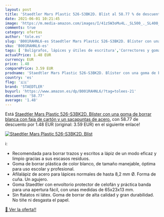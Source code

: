 ```yaml
---
layout: post
title: 'Staedtler Mars Plastic 526-S3BK2D. Blíst al 58.77 % de descuento'
date: 2021-06-01 10:21:45
image: 'https://m.media-amazon.com/images/I/41zSW3oMu4L._SL500_._SL400_.jpg'
comments: true
category: ofertas
author: 'tole.es'
slug: 'B001RAHNL6-es Staedtler Mars Plastic 526-S3BK2D. Blíster con una goma de...'
sku: 'B001RAHNL6-es'
tags: [ 'Bolígrafos, lápices y útiles de escritura','Correctores y gomas de borrar','Gomas de borrar','Oficina y papelería','Sacapuntas','borrar','de','goma','staedtler', ]
actualPrice: 1.48 EUR
currency: EUR
price: 1.48
comparePrice: 3.59 EUR
prodname: 'Staedtler Mars Plastic 526-S3BK2D. Blíster con una goma de borrar blanca con faja de cartón y un sacapuntas de acero.'
country: 'es'
flag: '🇪🇸'
brand: 'STAEDTLER'
buyurl: 'https://www.amazon.es/dp/B001RAHNL6/?tag=tolees-21'
descuento: '58.77'
average: '1.48'
---
```


Está [Staedtler Mars Plastic 526-S3BK2D. Blíster con una goma de borrar blanca con faja de cartón y un sacapuntas de acero.](https://www.amazon.es/dp/B001RAHNL6/?tag=tolees-21) con 58.77 de descuento por 1.48 EUR (original: 3.59 EUR) en el siguiente enlace!

[![Staedtler Mars Plastic 526-S3BK2D. Blíst](https://m.media-amazon.com/images/I/41zSW3oMu4L._SL500_._SL400_.jpg)](https://www.amazon.es/dp/B001RAHNL6/?tag=tolees-21)

ℹ️:

- Recomendada para borrar trazos y escritos a lápiz de un modo eficaz y limpio gracias a sus escasos residuos.
- Goma de borrar plástica de color blanco, de tamaño manejable, óptima para uso escolar y profesional.
- Afilalápiz de acero para lápices normales de hasta 8,2 mm Ø. Forma de cuña. Un agujero.
- Goma Staedtler con envoltorio protector de celofán y práctica banda para una apertura fácil, con unas medidas de 65x23x13 mm.
- Sin ftalatos ni látex. Goma de borrar de alta calidad y gran durabilidad. No tiñe ni desgasta el papel.

[🛒 Ver la oferta!!](https://www.amazon.es/dp/B001RAHNL6/?tag=tolees-21)
